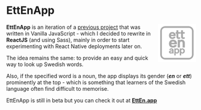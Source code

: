 # EttEnApp

<a href="https://tmrk.github.io/EttEnApp/"><img align="right" src="src/assets/ettenapp-logo.svg" alt="EttEnApp logo" width="20%" /></a>

**EttEnApp** is an iteration of a [previous project](https://github.com/tmrk/QuickSwedishWordbook) that was written in Vanilla JavaScript - which I decided to rewrite in **ReactJS** (and using Sass), mainly in order to start experimenting with React Native deployments later on.

The idea remains the same: to provide an easy and quick way to look up Swedish words. 

Also, if the specified word is a noun, the app displays its gender (_**en**_ or _**ett**_) prominently at the top - which is something that learners of the Swedish language often find difficult to memorise.

EttEnApp is still in beta but you can check it out at [**EttEn.app**](https://EttEn.app)
